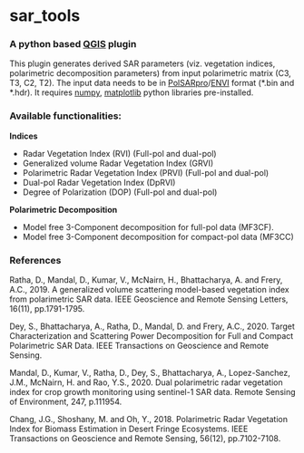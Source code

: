 # sar_tools
### A python based [QGIS](https://qgis.org/en/site/index.html) plugin

This plugin generates derived SAR parameters (viz. vegetation indices, polarimetric decomposition parameters) from input polarimetric matrix (C3, T3, C2, T2). The input data needs to be in [PolSARpro](https://earth.esa.int/web/polsarpro/home)/[ENVI](https://www.l3harrisgeospatial.com/Software-Technology/ENVI) format (\*.bin and \*.hdr). It requires [numpy](https://numpy.org/), [matplotlib](https://matplotlib.org/) python libraries pre-installed.

### Available functionalities:
	
  **Indices**
  - Radar Vegetation Index (RVI) (Full-pol and dual-pol)
  - Generalized volume Radar Vegetation Index (GRVI)
  - Polarimetric Radar Vegetation Index (PRVI) (Full-pol and dual-pol) 
  - Dual-pol Radar Vegetation Index (DpRVI)
  - Degree of Polarization (DOP) (Full-pol and dual-pol)

  **Polarimetric Decomposition**
  - Model free 3-Component decomposition for full-pol data (MF3CF).
  - Model free 3-Component decomposition for compact-pol data (MF3CC) 
	
### References
	
Ratha, D., Mandal, D., Kumar, V., McNairn, H., Bhattacharya, A. and Frery, A.C., 2019. A generalized volume scattering model-based vegetation index from polarimetric SAR data. IEEE Geoscience and Remote Sensing Letters, 16(11), pp.1791-1795.

Dey, S., Bhattacharya, A., Ratha, D., Mandal, D. and Frery, A.C., 2020. Target Characterization and Scattering Power Decomposition for Full and Compact Polarimetric SAR Data. IEEE Transactions on Geoscience and Remote Sensing.

Mandal, D., Kumar, V., Ratha, D., Dey, S., Bhattacharya, A., Lopez-Sanchez, J.M., McNairn, H. and Rao, Y.S., 2020. Dual polarimetric radar vegetation index for crop growth monitoring using sentinel-1 SAR data. Remote Sensing of Environment, 247, p.111954.

Chang, J.G., Shoshany, M. and Oh, Y., 2018. Polarimetric Radar Vegetation Index for Biomass Estimation in Desert Fringe Ecosystems. IEEE Transactions on Geoscience and Remote Sensing, 56(12), pp.7102-7108.

